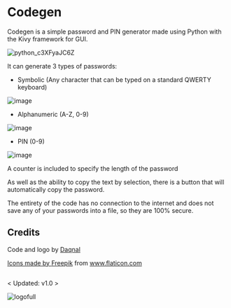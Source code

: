 # Codegen

Codegen is a simple password and PIN generator made using Python with the Kivy framework for GUI.

![python_c3XFyaJC6Z](https://user-images.githubusercontent.com/49793238/134781654-cd138f38-eb9e-43e2-a4c8-ab2d8be6506b.png)

It can generate 3 types of passwords:
- Symbolic (Any character that can be typed on a standard QWERTY keyboard)

![image](https://user-images.githubusercontent.com/49793238/134781721-6f26641d-c559-4e66-b416-0d5530d1acc2.png)


- Alphanumeric (A-Z, 0-9)

![image](https://user-images.githubusercontent.com/49793238/134781729-0b41153a-19bf-4226-8072-a6009416198f.png)


- PIN (0-9)

![image](https://user-images.githubusercontent.com/49793238/134781735-15f7f0d9-2364-466f-af27-a4d80bba3d99.png)



A counter is included to specify the length of the password

As well as the ability to copy the text by selection, there is a button that will automatically copy the password.

The entirety of the code has no connection to the internet and does not save any of your passwords into a file, so they are 100% secure.


## Credits

Code and logo by <a href="https://github.com/daqnal" title="Daqnal">Daqnal
<div>Icons made by <a href="https://www.freepik.com" title="Freepik">Freepik</a> from <a href="https://www.flaticon.com/" title="Flaticon">www.flaticon.com</a></div>

## 

< Updated: v1.0 >

![logofull](https://user-images.githubusercontent.com/49793238/134781932-55e3d164-1156-458d-8ffb-279a59057898.png)




